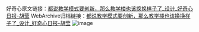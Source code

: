 好奇心原文链接：[都说教学模式要创新，那么教学楼也该换换样子了_设计_好奇心日报-胡莹](https://www.qdaily.com/articles/7304.html)
WebArchive归档链接：[都说教学模式要创新，那么教学楼也该换换样子了_设计_好奇心日报-胡莹](http://web.archive.org/web/20190623172226/https://www.qdaily.com/articles/7304.html)
![image](http://ww3.sinaimg.cn/large/007d5XDply1g3x2ptsha0j30u04mxe81)